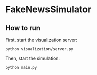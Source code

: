 # FakeNewsSimulator

## How to run

First, start the visualization server:
```
python visualization/server.py
```

Then, start the simulation:
```
python main.py
```
